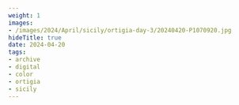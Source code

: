 ```yaml
---
weight: 1
images:
- /images/2024/April/sicily/ortigia-day-3/20240420-P1070920.jpg
hideTitle: true
date: 2024-04-20
tags:
- archive
- digital
- color
- ortigia
- sicily
---
```


